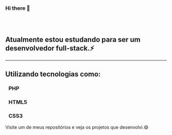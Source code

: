 ### Hi there 👋
  <h2></h2>
    <br />
    <h2>Atualmente estou estudando para ser um desenvolvedor full-stack.⚡</h2>
    <hr/>
    <h2>Utilizando tecnologias como: </h2>
  <div class="tecnos" style="width: 100%; padding: 0 10px;">
    <h3>PHP</h3>
    <h3>HTML5</h3>
    <h3>CSS3</h3>
  </div>
    <p>Visite um de meus repositórios e veja os projetos que desenvolvi.😄</p>
</html>
<!--
**Iago-Silva-Santos/Iago-Silva-Santos** is a ✨ _special_ ✨ repository because its `README.md` (this file) appears on your GitHub profile.

Here are some ideas to get you started:

- 🔭 I’m currently working on ...
- 🌱 I’m currently learning ...
- 👯 I’m looking to collaborate on ...
- 🤔 I’m looking for help with ...
- 💬 Ask me about ...
- 📫 How to reach me: ...
- 😄 Pronouns: ...
- ⚡ Fun fact: ...
-
